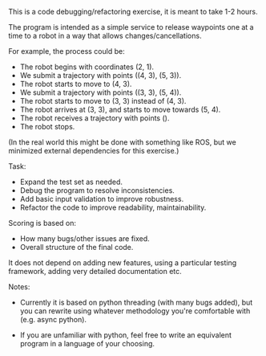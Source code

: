 
This is a code debugging/refactoring exercise, it is meant to take 1-2 hours.

The program is intended as a simple service to release waypoints one at a time to a robot in a way that allows changes/cancellations. 

For example, the process could be:

* The robot begins with coordinates (2, 1). 
* We submit a trajectory with points ((4, 3), (5, 3)).
* The robot starts to move to (4, 3).
* We submit a trajectory with points ((3, 3), (5, 4)).
* The robot starts to move to (3, 3) instead of (4, 3).
* The robot arrives at (3, 3), and starts to move towards (5, 4).
* The robot receives a trajectory with points ().
* The robot stops.

(In the real world this might be done with something like ROS, but we minimized external dependencies for this exercise.)

Task:

* Expand the test set as needed.
* Debug the program to resolve inconsistencies.
* Add basic input validation to improve robustness.
* Refactor the code to improve readability, maintainability.


Scoring is based on:

* How many bugs/other issues are fixed.
* Overall structure of the final code.

It does not depend on adding new features, using a particular testing framework, adding very detailed documentation etc.


Notes:

* Currently it is based on python threading (with many bugs added), but you can rewrite using whatever methodology 
  you're comfortable with (e.g. async python).

* If you are unfamiliar with python, feel free to write an equivalent program in a language of your choosing.

